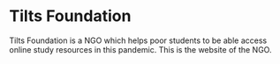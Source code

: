 # Tilts Foundation
 Tilts Foundation is a NGO which helps poor students to be able access online study resources in this pandemic. This is the website of the NGO.
